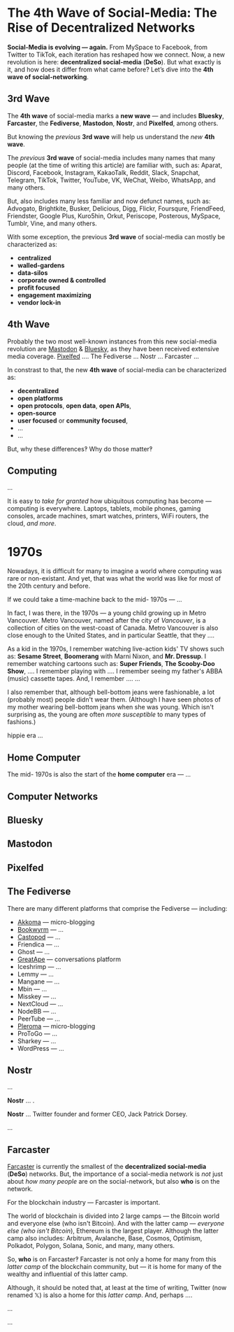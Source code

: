# The 4th Wave of Social-Media: The Rise of Decentralized Networks

**Social-Media is evolving — again.**
From MySpace to Facebook, from Twitter to TikTok, each iteration has reshaped how we connect.
Now, a new revolution is here: **decentralized social-media** (**DeSo**).
But what exactly is it, and how does it differ from what came before?
Let’s dive into the **4th wave of social-networking**.

## 3rd Wave

The **4th wave** of social-media marks a **new wave** — and includes **Bluesky**, **Farcaster**, the **Fediverse**, **Mastodon**, **Nostr**, and **Pixelfed**, among others.

But knowing the _previous_ **3rd wave** will help us understand the _new_ **4th wave**.

The _previous_ **3rd wave** of social-media includes many names that many people (at the time of writing this article) are familiar with, such as:
Aparat,
Discord,
Facebook,
Instagram,
KakaoTalk,
Reddit,
Slack,
Snapchat,
Telegram,
TikTok,
Twitter,
YouTube,
VK,
WeChat,
Weibo,
WhatsApp,
and many others.

But, also includes many less familiar and now defunct names, such as:
Advogato,
Brightkite,
Busker,
Delicious,
Digg,
Flickr,
Foursqure,
FriendFeed,
Friendster,
Google Plus,
Kuro5hin,
Orkut,
Periscope,
Posterous,
MySpace,
Tumblr,
Vine,
and many others.

With some exception, the previous **3rd wave** of social-media can mostly be characterized as:

* **centralized**
* **walled-gardens**
* **data-silos**
* **corporate owned & controlled**
* **profit focused**
* **engagement maximizing**
* **vendor lock-in**

## 4th Wave

Probably the two most well-known instances from this new social-media revolution are [Mastodon](https://joinmastodon.org/) & [Bluesky](https://bsky.app/), as they have been received extensive media coverage.
[Pixelfed](https://pixelfed.org/) ....
The Fediverse ...
Nostr ...
Farcaster ...



In constrast to that, the new **4th wave** of social-media can be characterized as:

* **decentralized**
* **open platforms**
* **open protocols**, **open data**, **open APIs**,
* **open-source**
* **user focused** or **community focused**,
* ...
* ...

But, why these differences‽
Why do those matter‽

## Computing

...

It is easy to _take for granted_ how ubiquitous computing has become — computing is everywhere.
Laptops,
tablets,
mobile phones,
gaming consoles,
arcade machines,
smart watches,
printers,
WiFi routers,
the cloud,
_and more_.

# 1970s

Nowadays, it is difficult for many to imagine a world where computing was rare or non-existant.
And yet, that was what the world was like for most of the 20th century and before.

If we could take a time-machine back to the mid- 1970s — ...

In fact, I was there, in the 1970s — a young child growing up in Metro Vancouver.
Metro Vancouver, named after the city of _Vancouver_, is a collection of cities on the west-coast of Canada.
Metro Vancouver is also close enough to the United States, and in particular Seattle, that they ....

As a kid in the 1970s, I remember watching live-action kids' TV shows such as: **Sesame Street**, **Boomerang** with Marni Nixon, and **Mr. Dressup**.
I remember watching cartoons such as: **Super Friends**, **The Scooby-Doo Show**, ....
I remember playing with ....
I remember seeing my father's ABBA (music) cassette tapes.
And, I remember ....
...

I also remember that, although bell-bottom jeans were fashionable, a lot (probably most) people didn't wear them.
(Although I have seen photos of my mother wearing bell-bottom jeans when she was young. Which isn't surprising as, the young are often _more susceptible_ to many types of fashions.)

hippie era ...

## Home Computer

The mid- 1970s is also the start of the **home computer** era — ... 

## Computer Networks

## Bluesky

## Mastodon

## Pixelfed

## The Fediverse

There are many different platforms that comprise the Fediverse — including:

* [Akkoma](https://akkoma.social/) — micro-blogging
* [Bookwyrm](https://bookwyrm.social/) — ...
* [Castopod](https://castopod.org/) — ...
* Friendica — ...
* Ghost — ...
* [GreatApe](https://greata.pe/) — conversations platform
* Iceshrimp — ...
* Lemmy — ...
* Mangane — ...
* Mbin — ...
* Misskey — ...
* NextCloud — ...
* NodeBB — ...
* PeerTube — ...
* [Pleroma](https://pleroma.social/) — micro-blogging
* ProToGo — ...
* Sharkey — ...
* WordPress — ...

## Nostr

...

**Nostr** ... .

**Nostr** ... Twitter founder and former CEO, Jack Patrick Dorsey.

...

## Farcaster

[Farcaster](https://www.farcaster.xyz/) is currently the smallest of the **decentralized social-media** (**DeSo**) networks.
But, the importance of a social-media network is _not_ just about _how many people_ are on the social-network, but also **who** is on the network.

For the blockchain industry — Farcaster is important.

The world of blockchain is divided into 2 large camps — the Bitcoin world and everyone else (who isn't Bitcoin).
And with the latter camp — _everyone else (who isn't Bitcoin_), Ethereum is the largest player.
Although the latter camp also includes:
Arbitrum,
Avalanche,
Base,
Cosmos,
Optimism,
Polkadot,
Polygon,
Solana,
Sonic,
and many, many others.

So, **who** is on Farcaster‽
Farcaster is not only a home for many from this _latter camp_ of the blockchain community, but — it is home for many of the wealthy and influential of this latter camp.

Although, it should be noted that, at least at the time of writing, Twitter (now renamed 𝕏) is also a home for this _latter camp_.
And, perhaps ....

...

...
